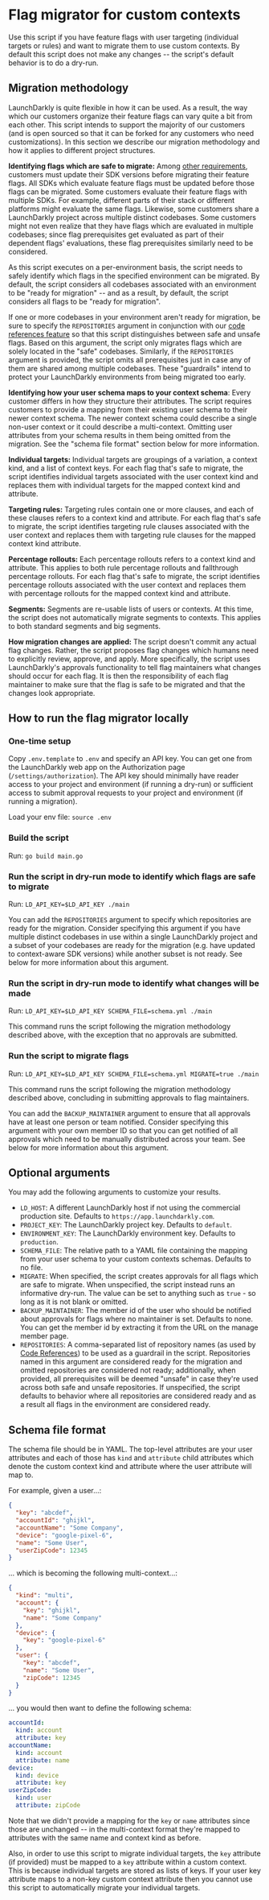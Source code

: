 # Flag migrator for custom contexts

Use this script if you have feature flags with user targeting (individual targets or rules) and want to migrate them to use custom contexts. By default this script does not make any changes -- the script's default behavior is to do a dry-run.

## Migration methodology

LaunchDarkly is quite flexible in how it can be used. As a result, the way which our customers organize their feature flags can vary quite a bit from each other. This script intends to support the majority of our customers (and is open sourced so that it can be forked for any customers who need customizations). In this section we describe our migration methodology and how it applies to different project structures.

**Identifying flags which are safe to migrate:** Among [other requirements](https://docs.launchdarkly.com/guides/flags/upgrading-contexts#migrating-to-contexts), customers must update their SDK versions before migrating their feature flags. All SDKs which evaluate feature flags must be updated before those flags can be migrated. Some customers evaluate their feature flags with multiple SDKs. For example, different parts of their stack or different platforms might evaluate the same flags. Likewise, some customers share a LaunchDarkly project across multiple distinct codebases. Some customers might not even realize that they have flags which are evaluated in multiple codebases; since flag prerequisites get evaluated as part of their dependent flags' evaluations, these flag prerequisites similarly need to be considered.

As this script executes on a per-environment basis, the script needs to safely identify which flags in the specified environment can be migrated. By default, the script considers all codebases associated with an environment to be "ready for migration" -- and as a result, by default, the script considers all flags to be "ready for migration".

If one or more codebases in your environment aren't ready for migration, be sure to specify the `REPOSITORIES` argument in conjunction with our [code references feature](https://docs.launchdarkly.com/home/code/code-references) so that this script distinguishes between safe and unsafe flags. Based on this argument, the script only migrates flags which are solely located in the "safe" codebases. Similarly, if the `REPOSITORIES` argument is provided, the script omits all prerequisites just in case any of them are shared among multiple codebases. These "guardrails" intend to protect your LaunchDarkly environments from being migrated too early.

**Identifying how your user schema maps to your context schema**: Every customer differs in how they structure their attributes. The script requires customers to provide a mapping from their existing user schema to their newer context schema. The newer context schema could describe a single non-user context or it could describe a multi-context. Omitting user attributes from your schema results in them being omitted from the migration. See the "schema file format" section below for more information.

**Individual targets:** Individual targets are groupings of a variation, a context kind, and a list of context keys. For each flag that's safe to migrate, the script identifies individual targets associated with the user context kind and replaces them with individual targets for the mapped context kind and attribute.

**Targeting rules:** Targeting rules contain one or more clauses, and each of these clauses refers to a context kind and attribute. For each flag that's safe to migrate, the script identifies targeting rule clauses associated with the user context and replaces them with targeting rule clauses for the mapped context kind attribute.

**Percentage rollouts:** Each percentage rollouts refers to a context kind and attribute. This applies to both rule percentage rollouts and fallthrough percentage rollouts. For each flag that's safe to migrate, the script identifies percentage rollouts associated with the user context and replaces them with percentage rollouts for the mapped context kind and attribute.

**Segments:** Segments are re-usable lists of users or contexts. At this time, the script does not automatically migrate segments to contexts. This applies to both standard segments and big segments.

**How migration changes are applied:** The script doesn't commit any actual flag changes. Rather, the script proposes flag changes which humans need to explicitly review, approve, and apply. More specifically, the script uses LaunchDarkly's approvals functionality to tell flag maintainers what changes should occur for each flag. It is then the responsibility of each flag maintainer to make sure that the flag is safe to be migrated and that the changes look appropriate.

## How to run the flag migrator locally

### One-time setup

Copy `.env.template` to `.env` and specify an API key. You can get one from the LaunchDarkly web app on the Authorization page (`/settings/authorization`). The API key should minimally have reader access to your project and environment (if running a dry-run) or sufficient access to submit approval requests to your project and environment (if running a migration).

Load your env file: `source .env`

### Build the script

Run: `go build main.go`

### Run the script in dry-run mode to identify which flags are safe to migrate

Run: `LD_API_KEY=$LD_API_KEY ./main`

You can add the `REPOSITORIES` argument to specify which repositories are ready for the migration. Consider specifying this argument if you have multiple distinct codebases in use within a single LaunchDarkly project and a subset of your codebases are ready for the migration (e.g. have updated to context-aware SDK versions) while another subset is not ready. See below for more information about this argument.

### Run the script in dry-run mode to identify what changes will be made

Run: `LD_API_KEY=$LD_API_KEY SCHEMA_FILE=schema.yml ./main`

This command runs the script following the migration methodology described above, with the exception that no approvals are submitted.

### Run the script to migrate flags

Run: `LD_API_KEY=$LD_API_KEY SCHEMA_FILE=schema.yml MIGRATE=true ./main`

This command runs the script following the migration methodology described above, concluding in submitting approvals to flag maintainers.

You can add the `BACKUP_MAINTAINER` argument to ensure that all approvals have at least one person or team notified. Consider specifying this argument with your own member ID so that you can get notified of all approvals which need to be manually distributed across your team. See below for more information about this argument.

## Optional arguments

You may add the following arguments to customize your results.

* `LD_HOST`: A different LaunchDarkly host if not using the commercial production site. Defaults to `https://app.launchdarkly.com`.
* `PROJECT_KEY`: The LaunchDarkly project key. Defaults to `default`.
* `ENVIRONMENT_KEY`: The LaunchDarkly environment key. Defaults to `production`.
* `SCHEMA_FILE`: The relative path to a YAML file containing the mapping from your user schema to your custom contexts schemas. Defaults to no file.
* `MIGRATE`: When specified, the script creates approvals for all flags which are safe to migrate. When unspecified, the script instead runs an informative dry-run. The value can be set to anything such as `true` - so long as it is not blank or omitted.
* `BACKUP_MAINTAINER`: The member id of the user who should be notified about approvals for flags where no maintainer is set. Defaults to none. You can get the member id by extracting it from the URL on the manage member page.
* `REPOSITORIES`: A comma-separated list of repository names (as used by [Code References](https://docs.launchdarkly.com/home/code/code-references)) to be used as a guardrail in the script. Repositories named in this argument are considered ready for the migration and omitted repositories are considered not ready; additionally, when provided, all prerequisites will be deemed "unsafe" in case they're used across both safe and unsafe repositories. If unspecified, the script defaults to behavior where all repositories are considered ready and as a result all flags in the environment are considered ready.

## Schema file format

The schema file should be in YAML. The top-level attributes are your user attributes and each of those has `kind` and `attribute` child attributes which denote the custom context kind and attribute where the user attribute will map to.

For example, given a user...:

```json
{
  "key": "abcdef",
  "accountId": "ghijkl",
  "accountName": "Some Company",
  "device": "google-pixel-6",
  "name": "Some User",
  "userZipCode": 12345
}
```

... which is becoming the following multi-context...:

```json
{
  "kind": "multi",
  "account": {
    "key": "ghijkl",
    "name": "Some Company"
  },
  "device": {
    "key": "google-pixel-6"
  },
  "user": {
    "key": "abcdef",
    "name": "Some User",
    "zipCode": 12345
  }
}
```

... you would then want to define the following schema:

```yaml
accountId:
  kind: account
  attribute: key
accountName:
  kind: account
  attribute: name
device:
  kind: device
  attribute: key
userZipCode:
  kind: user
  attribute: zipCode
```

Note that we didn't provide a mapping for the `key` or `name` attributes since those are unchanged -- in the multi-context format they're mapped to attributes with the same name and context kind as before.

Also, in order to use this script to migrate individual targets, the `key` attribute (if provided) must be mapped to a `key` attribute within a custom context. This is because individual targets are stored as lists of keys. If your user key attribute maps to a non-key custom context attribute then you cannot use this script to automatically migrate your individual targets.